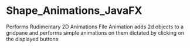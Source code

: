 # Shape_Animations_JavaFX
Performs Rudimentary 2D Animations
File Animation adds 2d objects to a gridpane and performs simple animations on them
dictated by clicking on the displayed buttons
